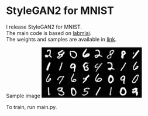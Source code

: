 # StyleGAN2 for MNIST

I release StyleGAN2 for MNIST.\
The main code is based on [labmlai](https://github.com/labmlai/annotated_deep_learning_paper_implementations).
\
The weights and samples are available in [link](https://drive.google.com/drive/folders/1QK2cCDFKHjtL7C8WVHidXJHJnac_VZCT?usp=sharing).

Sample image
![alt text](https://github.com/chkimmmmm/StyleGAN2_MNIST/blob/main/sample/sample_150000.png)

To train, run main.py. 
